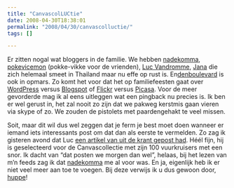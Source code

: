 ```yaml
---
title: "CanvascolLUCtie"
date: 2008-04-30T18:38:01
permalink: "2008/04/30/canvascolluctie/"
tags: []

---
```

Er zitten nogal wat bloggers in de familie. We hebben [nadekomma](http://nadekomma.wordpress.com/ "http://nadekomma.wordpress.com/"), [pokevicemon](http://pokevicemon.wordpress.com/ "http://pokevicemon.wordpress.com/") (pokke-vikke voor de vrienden), [Luc Vandromme](http://www.lucvandromme.be/blog/ "http://www.lucvandromme.be/blog/"), [Jana](http://janavandromme.blogspot.com/ "http://janavandromme.blogspot.com/") die zich helemaal smeet in Thailand maar nu effe op rust is. En[denboulevard](http://denboulevard.wordpress.com/ "http://denboulevard.wordpress.com/") is ook in opmars. Zo komt het voor dat het op familiefeesten gaat over [WordPress](http://wordpress.com/ "http://wordpress.com/") versus [Blogspot](https://www.blogger.com/start "https://www.blogger.com/start") of [Flickr](http://www.flickr.com/ "http://www.flickr.com") versus [Picasa](http://picasa.google.com/ "http://picasa.google.com/"). Voor de meer gevorderde mag ik al eens uitleggen wat een pingback nu precies is. Ik ben er wel gerust in, het zal nooit zo zijn dat we pakweg kerstmis gaan vieren via skype of zo. We zouden de pistolets met paardengehakt te veel missen.

Soit, maar dit wil dus wel zeggen dat je ferm je best moet doen wanneer er iemand iets interessants post om dat dan als eerste te vermelden. Zo zag ik gisteren avond dat Luc [een artikel van uit de krant gepost had](http://www.lucvandromme.be/blog/index.php/2008/04/28/yes/ "http://www.lucvandromme.be/blog/index.php/2008/04/28/yes/"). Héél fijn, hij is geselecteerd voor de Canvascollectie met zijn 100 vuurkruisers met een snor. Ik dacht van “dat posten we morgen dan wel”, helaas, bij het lezen van m’n feeds zag ik dat [nadekomma](http://nadekomma.wordpress.com/ "http://nadekomma.wordpress.com/") me al voor was. En ja, eigenlijk heb ik er niet veel meer aan toe te voegen. Bij deze verwijs ik u dus gewoon door, [huppe](http://nadekomma.wordpress.com/2008/04/29/de-canvascollectie/ "http://nadekomma.wordpress.com/2008/04/29/de-canvascollectie/")!
